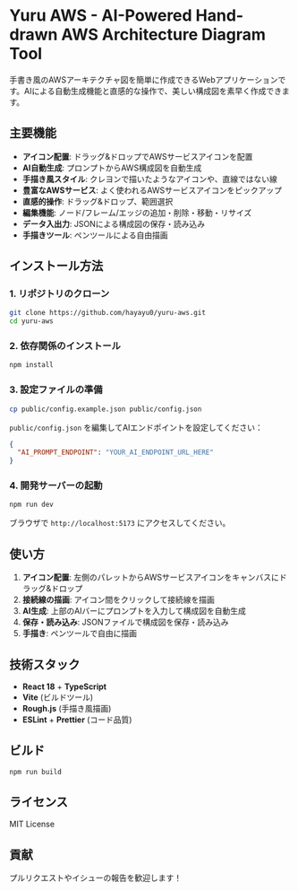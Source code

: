 # Yuru AWS - AI-Powered Hand-drawn AWS Architecture Diagram Tool

手書き風のAWSアーキテクチャ図を簡単に作成できるWebアプリケーションです。AIによる自動生成機能と直感的な操作で、美しい構成図を素早く作成できます。

## 主要機能

- **アイコン配置**: ドラッグ&ドロップでAWSサービスアイコンを配置
- **AI自動生成**: プロンプトからAWS構成図を自動生成
- **手描き風スタイル**: クレヨンで描いたようなアイコンや、直線ではない線
- **豊富なAWSサービス**: よく使われるAWSサービスアイコンをピックアップ
- **直感的操作**: ドラッグ&ドロップ、範囲選択
- **編集機能**: ノード/フレーム/エッジの追加・削除・移動・リサイズ
- **データ入出力**: JSONによる構成図の保存・読み込み
- **手描きツール**: ペンツールによる自由描画

## インストール方法

### 1. リポジトリのクローン
```bash
git clone https://github.com/hayayu0/yuru-aws.git
cd yuru-aws
```

### 2. 依存関係のインストール
```bash
npm install
```

### 3. 設定ファイルの準備
```bash
cp public/config.example.json public/config.json
```

`public/config.json` を編集してAIエンドポイントを設定してください：
```json
{
  "AI_PROMPT_ENDPOINT": "YOUR_AI_ENDPOINT_URL_HERE"
}
```

### 4. 開発サーバーの起動
```bash
npm run dev
```

ブラウザで `http://localhost:5173` にアクセスしてください。

## 使い方

1. **アイコン配置**: 左側のパレットからAWSサービスアイコンをキャンバスにドラッグ&ドロップ
2. **接続線の描画**: アイコン間をクリックして接続線を描画
3. **AI生成**: 上部のAIバーにプロンプトを入力して構成図を自動生成
4. **保存・読み込み**: JSONファイルで構成図を保存・読み込み
5. **手描き**: ペンツールで自由に描画

## 技術スタック

- **React 18** + **TypeScript**
- **Vite** (ビルドツール)
- **Rough.js** (手描き風描画)
- **ESLint** + **Prettier** (コード品質)

## ビルド

```bash
npm run build
```

## ライセンス

MIT License

## 貢献

プルリクエストやイシューの報告を歓迎します！

